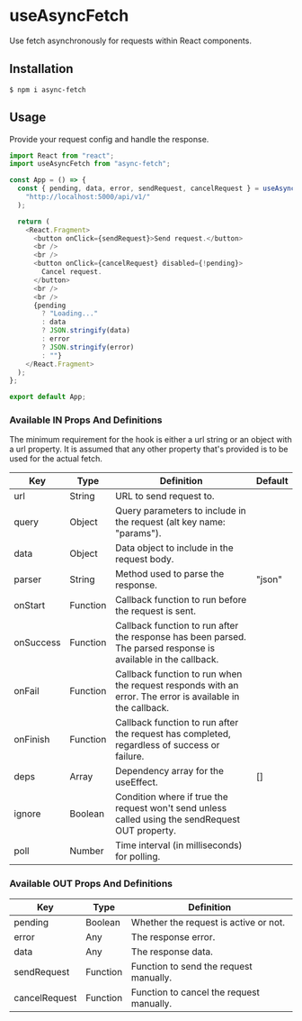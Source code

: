 # useAsyncFetch

Use fetch asynchronously for requests within React components.

## Installation

```
$ npm i async-fetch
```

## Usage

Provide your request config and handle the response.

```javascript
import React from "react";
import useAsyncFetch from "async-fetch";

const App = () => {
  const { pending, data, error, sendRequest, cancelRequest } = useAsyncFetch(
    "http://localhost:5000/api/v1/"
  );

  return (
    <React.Fragment>
      <button onClick={sendRequest}>Send request.</button>
      <br />
      <br />
      <button onClick={cancelRequest} disabled={!pending}>
        Cancel request.
      </button>
      <br />
      <br />
      {pending
        ? "Loading..."
        : data
        ? JSON.stringify(data)
        : error
        ? JSON.stringify(error)
        : ""}
    </React.Fragment>
  );
};

export default App;
```

### Available IN Props And Definitions

The minimum requirement for the hook is either a url string or an object with a url property. It is assumed that any other property that's provided is to be used for the actual fetch.

| Key       | Type     | Definition                                                                                                     | Default |
| --------- | -------- | -------------------------------------------------------------------------------------------------------------- | ------- |
| url       | String   | URL to send request to.                                                                                        |         |
| query     | Object   | Query parameters to include in the request (alt key name: "params").                                           |         |
| data      | Object   | Data object to include in the request body.                                                                    |         |
| parser    | String   | Method used to parse the response.                                                                             | "json"  |
| onStart   | Function | Callback function to run before the request is sent.                                                           |         |
| onSuccess | Function | Callback function to run after the response has been parsed. The parsed response is available in the callback. |         |
| onFail    | Function | Callback function to run when the request responds with an error. The error is available in the callback.      |         |
| onFinish  | Function | Callback function to run after the request has completed, regardless of success or failure.                    |         |
| deps      | Array    | Dependency array for the useEffect.                                                                            | []      |
| ignore    | Boolean  | Condition where if true the request won't send unless called using the sendRequest OUT property.               |         |
| poll      | Number   | Time interval (in milliseconds) for polling.                                                                   |         |

### Available OUT Props And Definitions

| Key           | Type     | Definition                               |
| ------------- | -------- | ---------------------------------------- |
| pending       | Boolean  | Whether the request is active or not.    |
| error         | Any      | The response error.                      |
| data          | Any      | The response data.                       |
| sendRequest   | Function | Function to send the request manually.   |
| cancelRequest | Function | Function to cancel the request manually. |
